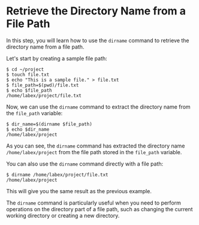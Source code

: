# Retrieve the Directory Name from a File Path

In this step, you will learn how to use the `dirname` command to retrieve the directory name from a file path.

Let's start by creating a sample file path:

```
$ cd ~/project
$ touch file.txt
$ echo "This is a sample file." > file.txt
$ file_path=$(pwd)/file.txt
$ echo $file_path
/home/labex/project/file.txt
```

Now, we can use the `dirname` command to extract the directory name from the `file_path` variable:

```
$ dir_name=$(dirname $file_path)
$ echo $dir_name
/home/labex/project
```

As you can see, the `dirname` command has extracted the directory name `/home/labex/project` from the file path stored in the `file_path` variable.

You can also use the `dirname` command directly with a file path:

```
$ dirname /home/labex/project/file.txt
/home/labex/project
```

This will give you the same result as the previous example.

The `dirname` command is particularly useful when you need to perform operations on the directory part of a file path, such as changing the current working directory or creating a new directory.
